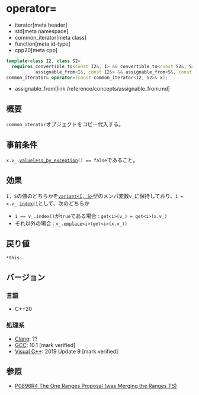 # operator=
* iterator[meta header]
* std[meta namespace]
* common_iterator[meta class]
* function[meta id-type]
* cpp20[meta cpp]

```cpp
template<class I2, class S2>
  requires convertible_to<const I2&, I> && convertible_to<const S2&, S> &&
           assignable_from<I&, const I2&> && assignable_from<S&, const S2&>
common_iterator& operator=(const common_iterator<I2, S2>& x);
```
* assignable_from[link /reference/concepts/assignable_from.md]

## 概要

`common_iterator`オブジェクトをコピー代入する。

## 事前条件

`x.v_.`[`valueless_by_exception`](/reference/variant/variant/valueless_by_exception.md)`() == false`であること。

## 効果

`I, S`の値のどちらかを[`variant<I, S>`](/reference/variant/variant.md)型のメンバ変数`v_`に保持しており、`i = x.v_.`[`index()`](/reference/variant/variant/index.md)として、次のどちらか

- `i == v_.index()`が`true`である場合 : `get<i>(v_) = get<i>(x.v_)`
- それ以外の場合 : `v_.`[`emplace`](/reference/variant/variant/emplace.md)`<i>(get<i>(x.v_))`

## 戻り値

`*this`

## バージョン
### 言語
- C++20

### 処理系
- [Clang](/implementation.md#clang): ??
- [GCC](/implementation.md#gcc): 10.1 [mark verified]
- [Visual C++](/implementation.md#visual_cpp): 2019 Update 9 [mark verified]

## 参照
- [P0896R4 The One Ranges Proposal (was Merging the Ranges TS)](http://www.open-std.org/jtc1/sc22/wg21/docs/papers/2018/p0896r4.pdf)
